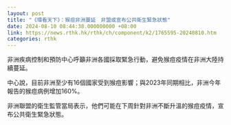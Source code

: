 ```yaml
---
layout: post
title: "《環看天下》：猴痘非洲蔓延　非盟或宣布公共衛生緊急狀態"
date: 2024-08-10 08:44:38.000000000 +08:00
link: https://news.rthk.hk/rthk/ch/component/k2/1765595-20240810.htm
categories: rthk
---
```


非洲疾病控制和預防中心呼籲非洲各國採取緊急行動，避免猴痘疫情在非洲大陸持續蔓延。

中心說，目前非洲至少有16個國家受到猴痘影響；與2023年同期相比，非洲今年報告的猴痘病例增加160%。

非洲聯盟的衛生監管當局表示，他們可能在下周針對非洲不斷升溫的猴痘疫情，宣布公共衛生緊急狀態。
